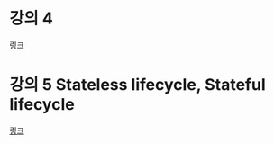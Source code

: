 # 강의 4
[링크](https://www.youtube.com/watch?v=a7sbSfVbeF8)

# 강의 5 Stateless lifecycle, Stateful lifecycle
[링크](https://www.youtube.com/watch?v=8nZ7kRPsHSA&list=PLgRxBCVPaZ_1j9Z66HEu71ST3GqssBdma&index=5)